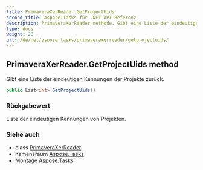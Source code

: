 ```yaml
---
title: PrimaveraXerReader.GetProjectUids
second_title: Aspose.Tasks für .NET-API-Referenz
description: PrimaveraXerReader methode. Gibt eine Liste der eindeutigen Kennungen der Projekte zurück.
type: docs
weight: 20
url: /de/net/aspose.tasks/primaveraxerreader/getprojectuids/
---
```

## PrimaveraXerReader.GetProjectUids method

Gibt eine Liste der eindeutigen Kennungen der Projekte zurück.

```csharp
public List<int> GetProjectUids()
```

### Rückgabewert

Liste der eindeutigen Kennungen von Projekten.

### Siehe auch

* class [PrimaveraXerReader](../)
* namensraum [Aspose.Tasks](../../primaveraxerreader/)
* Montage [Aspose.Tasks](../../../)


